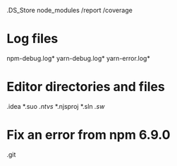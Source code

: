 .DS_Store
node_modules
/report
/coverage

# Log files
npm-debug.log*
yarn-debug.log*
yarn-error.log*

# Editor directories and files
.idea
*.suo
*.ntvs*
*.njsproj
*.sln
*.sw*

# Fix an error from npm 6.9.0
.git
